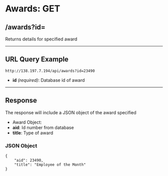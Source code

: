# Awards: GET

## /awards?id=

Returns details for specified award

---

## URL Query Example

```
http://138.197.7.194/api/awards?id=23490
```

- **id** *(required)*: Database id of award

---

## Response

The response will include a JSON object of the award specified

- Award Object:
 - **aid**: Id number from database
 - **title**: Type of award

### JSON Object

```
{
	"aid": 23490,
    "title": "Employee of the Month"
}

```
